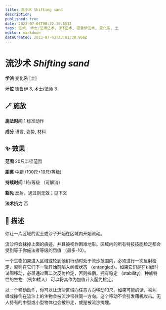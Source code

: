 ```yaml
---
title: 流沙术 Shifting sand
description: 
published: true
date: 2023-07-04T00:32:39.551Z
tags: 法术, 术士/法师法术, 3环法术, 德鲁伊法术, 变化系, 土
editor: markdown
dateCreated: 2023-07-03T23:01:38.968Z
---
```


# **流沙术** *Shifting sand*

**学派** 变化系 \[土\] 

**环位** 德鲁伊 3, 术士/法师 3

## 🪄 施放

**施法时间** 1 标准动作

**成分** 语言, 姿势, 材料

## ✨ 效果  

**范围** 20尺半径范围

**距离** 中距 (100尺+10尺/等级)  

**持续时间** 1轮/等级 （可解消） 

**豁免** 反射，通过则无效；见下文

**法术抗力** 否

## 📖 描述

你让一片区域的泥土或沙子开始在区域内开始流动。

流沙将会抹掉上面的痕迹，并且被视作困难地形。区域内的所有特技技能检定都会受到等于你施法者等级的罚值 （最多-10）。

一个生物如果进入区域或轮到他们行动时处于流沙范围内，必须进行一次反射检定，否则在它们下一轮开始前陷入纠缠状态 （entangled）。如果它们是在纠缠时试图移动，必须通过第二次反射检定，否则摔倒。拥有稳定 （stability） 种族特性的生物 （例如矮人） 可以将其作为加值计入豁免检定。

以一个移动动作，你可以让流沙区域向任意方向移动10尺。如果可能的话，被纠缠或摔倒在流沙上的生物会被流沙带往同一方向。这个移动不会引发藉机攻击。无人持有的中型或小型物体也会被带走，或是被流沙掩埋。
    
